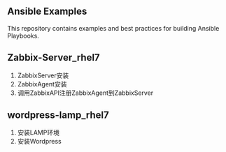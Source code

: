 
Ansible Examples
----------------

This repository contains examples and best practices for building Ansible Playbooks.

## Zabbix-Server_rhel7
1. ZabbixServer安装
2. ZabbixAgent安装
3. 调用ZabbixAPI注册ZabbixAgent到ZabbixServer

## wordpress-lamp_rhel7
1. 安装LAMP环境
2. 安装Wordpress
